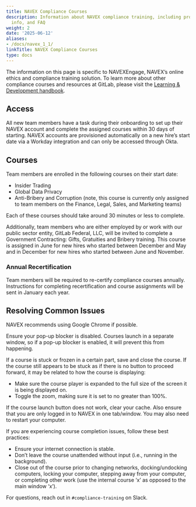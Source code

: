 ```yaml
---
title: NAVEX Compliance Courses
description: Information about NAVEX compliance training, including processes, course
  info, and FAQ
weight: 2
date: '2025-06-12'
aliases:
- /docs/navex_1_1/
linkTitle: NAVEX Compliance Courses
type: docs
---
```


The information on this page is specific to NAVEXEngage, NAVEX’s online ethics and compliance training solution. To learn more about other compliance courses and resources at GitLab, please visit the [Learning & Development handbook](/handbook/people-group/learning-and-development/compliance-courses/).

## Access

All new team members have a task during their onboarding to set up their NAVEX account and complete the assigned courses within 30 days of starting. NAVEX accounts are provisioned automatically on a new hire’s start date via a Workday integration and can only be accessed through Okta.

## Courses

Team members are enrolled in the following courses on their start date:

- Insider Trading
- Global Data Privacy
- Anti-Bribery and Corruption (note, this course is currently only assigned to team members on the Finance, Legal, Sales, and Marketing teams)

Each of these courses should take around 30 minutes or less to complete.

Additionally, team members who are either employed by or work with our public sector entity, GitLab Federal, LLC, will be invited to complete a Government Contracting: Gifts, Gratuities and Bribery training. This course is assigned in June for new hires who started between December and May and in December for new hires who started between June and November.

### Annual Recertification

Team members will be required to re-certify compliance courses annually. Instructions for completing recertification and course assignments will be sent in January each year.

## Resolving Common Issues

NAVEX recommends using Google Chrome if possible.

Ensure your pop-up blocker is disabled. Courses launch in a separate window, so if a pop-up blocker is enabled, it will prevent this from happening.

If a course is stuck or frozen in a certain part, save and close the course. If the course still appears to be stuck as if there is no button to proceed forward, it may be related to how the course is displaying:

- Make sure the course player is expanded to the full size of the screen it is being displayed on.
- Toggle the zoom, making sure it is set to no greater than 100%.

If the course launch button does not work, clear your cache. Also ensure that you are only logged in to NAVEX in one tab/window. You may also need to restart your computer.

If you are experiencing course completion issues, follow these best practices:

- Ensure your internet connection is stable.
- Don’t leave the course unattended without input (i.e., running in the background).
- Close out of the course prior to changing networks, docking/undocking computers, locking your computer, stepping away from your computer, or completing other work (use the internal course ‘x’ as opposed to the main window ‘x’).

For questions, reach out in `#compliance-training` on Slack.
